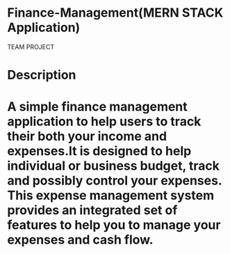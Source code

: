 # Finance-Management(MERN STACK Application)

TEAM PROJECT

<h1>Description<h1/> 
  
A simple finance management application to help users to track their both your income and expenses.It is designed to help individual or business budget, track and possibly control your expenses. This expense management system provides an integrated set of features to help you to manage your expenses and cash flow.

